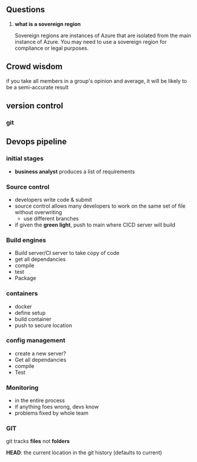 ## Questions

1. **what is a sovereign region**

   Sovereign regions are instances of Azure that are isolated from the main instance of Azure. You may need to use a sovereign region for compliance or legal purposes.

## Crowd wisdom

if you take all members in a group's opinion and average, it will be likely to be a semi-accurate result

## version control

### git



## Devops pipeline

### initial stages

- **business analyst** produces a list of requirements

### Source control 

- developers write code & submit
- source control allows many developers to work on the same set of file without overwriting
  - use different branches 
- if given the **green light**, push to main where CICD server will build

### Build engines

- Build server/CI server to take copy of code
- get all dependancies
- compile
- test
- Package

### containers

- docker
- define setup
- build container
- push to secure location

### config management

- create a new server?
- Get all dependancies
- compile
- Test

### Monitoring

- in the entire process
- if anything foes wrong, devs know
- problems fixed by whole team

### GIT

git tracks **files** not **folders**

**HEAD**: the current location in the git history (defaults to current)
